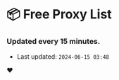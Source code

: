 # :package: Free Proxy List
### Updated every 15 minutes.

- Last updated: `2024-06-15 03:48`

:heart:
